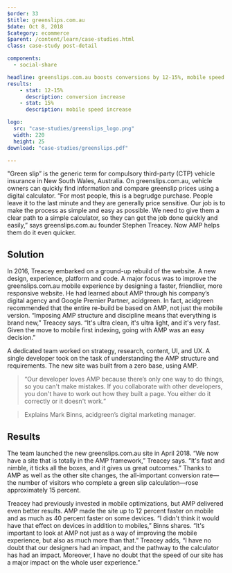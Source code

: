```yaml
---
$order: 33
$title: greenslips.com.au
$date: Oct 8, 2018
$category: ecommerce
$parent: /content/learn/case-studies.html
class: case-study post-detail

components:
  - social-share

headline: greenslips.com.au boosts conversions by 12-15%, mobile speed by 15% with AMP
results:
    - stat: 12-15%
      description: conversion increase
    - stat: 15% 
      description: mobile speed increase

logo:
  src: "case-studies/greenslips_logo.png"
  width: 220
  height: 25
download: "case-studies/greenslips.pdf"

---
```



<div class="img-left">
    <amp-img width="509" height="1024" layout="responsive" src="/static/img/case-studies/greenslips_1.png"></amp-img>
</div>

"Green slip” is the generic term for compulsory third-party (CTP) vehicle insurance in New South Wales, Australia. On greenslips.com.au, vehicle owners can quickly find information and compare greenslip prices using a digital calculator. “For most people, this is a begrudge purchase. People leave it to the last minute and they are generally price sensitive. Our job is to make the process as simple and easy as possible. We need to give them a clear path to a simple calculator, so they can get the job done quickly and easily,” says greenslips.com.au  founder Stephen Treacey. Now AMP helps them do it even quicker.


## Solution

In 2016, Treacey embarked on a ground-up rebuild of the website. A new design, experience, platform and code. A major focus was to improve the greenslips.com.au mobile experience by designing a faster, friendlier, more responsive website. He had learned about AMP through his company’s digital agency and Google Premier Partner, acidgreen. In fact, acidgreen recommended that the entire re-build be based on AMP, not just the mobile version. “Imposing AMP structure and discipline means that everything is brand new,” Treacey says. “It's ultra clean, it's ultra light, and it's very fast. Given the move to mobile first indexing, going with AMP was an easy decision.”
 
A dedicated team worked on strategy, research, content, UI, and UX. A single developer took on the task of understanding the AMP structure and requirements. The new site was built from a zero base, using AMP.

>“Our developer loves AMP because there’s only one way to do things, so you can't make mistakes. If you collaborate with other developers, you don't have to work out how they built a page. You either do it correctly or it doesn't work.”

>Explains Mark Binns, acidgreen’s digital marketing manager.

<div class="img-right">
    <amp-img width="541" height="1052" layout="responsive" src="/static/img/case-studies/greenslips_2.png"></amp-img>
</div>

## Results

The team launched the new greenslips.com.au site in April 2018. “We now have a site that is totally in the AMP framework,” Treacey says. “It's fast and nimble, it ticks all the boxes, and it gives us great outcomes.” Thanks to AMP as well as the other site changes, the all-important conversion rate—the number of visitors who complete a green slip calculation—rose approximately 15 percent.
 
Treacey had previously invested in mobile optimizations, but AMP delivered even better results. AMP made the site up to 12 percent faster on mobile and as much as 40 percent faster on some devices. “I didn't think it would have that effect on devices in addition to mobiles,” Binns shares. “It's important to look at AMP not just as a way of improving the mobile experience, but also as much more than that.” Treacey adds, “I have no doubt that our designers had an impact, and the pathway to the calculator has had an impact. Moreover, I have no doubt that the speed of our site has a major impact on the whole user experience.”


